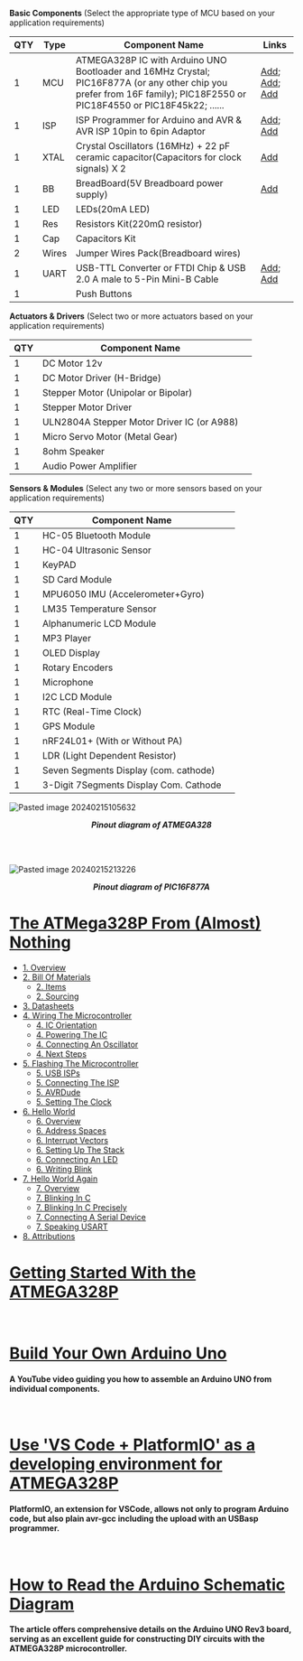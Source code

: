 
**Basic Components** (Select the appropriate type of MCU based on your application requirements)

| QTY | Type | Component Name                                                                                                                                                    | Links                                                                                                                                                                                                                                                                                                                                                                                                                       |
| --- | ---- | ----------------------------------------------------------------------------------------------------------------------------------------------------------------- | --------------------------------------------------------------------------------------------------------------------------------------------------------------------------------------------------------------------------------------------------------------------------------------------------------------------------------------------------------------------------------------------------------------------------- |
| 1   | MCU  | ATMEGA328P IC with Arduino UNO Bootloader and 16MHz Crystal;  PIC16F877A (or any other chip you prefer from 16F family);  PIC18F2550 or PIC18F4550 or PIC18F45k22; ......  | [Add](https://www.jaycar.com.au/atmega328p-mcu-ic-with-arduino-uno-bootloader-and-16mhz-crystal/p/ZZ8727?pos=1&queryId=76c0c8931f9eb62c8df22ceba462144f); [Add](https://www.jaycar.com.au/pic16f877a-i-p-8-bit-microcontroller/p/ZZ8540?pos=1&queryId=89220c4cde493f86ff6d9ce1797141b1); [Add](https://www.jaycar.com.au/pic18f4550-microcontroller-with-usb-interface/p/ZZ8570?pos=1&queryId=3f3515956eec6a113f239cb80d0f0f1e) |
| 1   | ISP  | ISP Programmer for Arduino and AVR & AVR ISP 10pin to 6pin Adaptor                                                                                                | [Add](https://www.jaycar.com.au/duinotech-isp-programmer-for-arduino-and-avr/p/XC4627?pos=1&queryId=e60df73f575cdc69a80a2abae4f6a172); [Add](https://www.jaycar.com.au/duinotech-arduino-compatible-avr-isp-10pin-to-6pin-adaptor/p/XC4613?pos=1&queryId=01c2a43644c5c1eab6790027902d6910)                                                                                                                                    |
| 1   | XTAL     | Crystal Oscillators (16MHz) + 22 pF ceramic capacitor(Capacitors for clock signals) X 2                                                                           | [Add](https://www.jaycar.com.au/16-0mhz-crystal/p/RQ5296?pos=3&queryId=4c379aaecbf56e32b55e284ac70629f2)                                                                                                                                                                                                                                                                                                                    |
| 1   | BB     | BreadBoard(5V Breadboard power supply)                                                                                                                            | [Add](https://www.jaycar.com.au/solderless-breadboard-with-power-and-i-o-breakout-board/p/PB8819?pos=1&queryId=bb451faf843219d77ebd07b167967242&sort=relevance&searchText=BreadBoard)                                                                                                                                                                                                                                       |
| 1   | LED     | LEDs(20mA LED)                                                                                                                                                    |                                                                                                                                                                                                                                                                                                                                                                                                                             |
| 1   | Res     | Resistors Kit(220mΩ resistor)                                                                                                                                     |                                                                                                                                                                                                                                                                                                                                                                                                                             |
| 1   | Cap     | Capacitors Kit                                                                                                                                                    |                                                                                                                                                                                                                                                                                                                                                                                                                             |
| 2   | Wires     | Jumper Wires Pack(Breadboard wires)                                                                                                                               |                                                                                                                                                                                                                                                                                                                                                                                                                             |
| 1   | UART | USB-TTL Converter or FTDI Chip & USB 2.0 A male to 5-Pin Mini-B Cable                                                                                             | [Add](https://www.jaycar.com.au/duinotech-arduino-compatible-usb-to-serial-adaptor/p/XC4464); [Add](https://www.jaycar.com.au/0-5m-usb-2-0-a-male-to-5-pin-mini-b-cable/p/WC7709?pos=2&queryId=29c05976b22e55def6fbfe2d66f84039&sort=relevance&searchText=USB%20mini%20Cable)                                                                                                                                                 |
| 1   |      | Push Buttons                                                                                                                                                      |                                                                                                                                                                                                                                                                                                                                                                                                                             |

**Actuators & Drivers** (Select two or more actuators based on your application requirements)

| QTY | Component Name |  |
| ---- | ---- | ---- |
| 1 | DC Motor 12v |  |
| 1 | DC Motor Driver (H-Bridge) |  |
| 1 | Stepper Motor (Unipolar or Bipolar) |  |
| 1 | Stepper Motor Driver |  |
| 1 | ULN2804A Stepper Motor Driver IC (or A988) |  |
| 1 | Micro Servo Motor (Metal Gear) |  |
| 1 | 8ohm Speaker |  |
| 1 | Audio Power Amplifier |  |

**Sensors & Modules** (Select any two or more sensors based on your application requirements)

| QTY | Component Name |  |
| ---- | ---- | ---- |
| 1 | HC-05 Bluetooth Module |  |
| 1 | HC-04 Ultrasonic Sensor |  |
| 1 | KeyPAD |  |
| 1 | SD Card Module |  |
| 1 | MPU6050 IMU (Accelerometer+Gyro) |  |
| 1 | LM35 Temperature Sensor |  |
| 1 | Alphanumeric LCD Module |  |
| 1 | MP3 Player |  |
| 1 | OLED Display |  |
| 1 | Rotary Encoders |  |
| 1 | Microphone |  |
| 1 | I2C LCD Module |  |
| 1 | RTC (Real-Time Clock) |  |
| 1 | GPS Module |  |
| 1 | nRF24L01+ (With or Without PA) |  |
| 1 | LDR (Light Dependent Resistor) |  |
| 1 | Seven Segments Display (com. cathode) |  |
| 1 | 3-Digit 7Segments Display Com. Cathode |  |



![Pasted image 20240215105632](https://github.com/rockyco/ESSB_Labs/assets/13341030/db791ab5-b1ca-43a7-aa61-49c101bf66f2)

***<p style="text-align: center;">Pinout diagram of ATMEGA328</p>***

<br/>
<br/>

![Pasted image 20240215213226](https://github.com/rockyco/ESSB_Labs/assets/13341030/4acd7f06-b29a-48a7-a4b1-2809f5a11cf3)

***<p style="text-align: center;">Pinout diagram of PIC16F877A</p>***


# [ The ATMega328P From (Almost) Nothing](https://io7m.com/documents/atmega328p-fn/)
- [1. Overview](https://io7m.com/documents/atmega328p-fn/#id_c05f014c-f18c-4aab-b220-8f19eb44c318 "Section 1: Overview")
- [2. Bill Of Materials](https://io7m.com/documents/atmega328p-fn/#id_e376161d-eefd-4933-99aa-c762394a2c7b "Section 2: Bill Of Materials")
    - [2. Items](https://io7m.com/documents/atmega328p-fn/#d0e55 "Subsection 2.1: Items")
    - [2. Sourcing](https://io7m.com/documents/atmega328p-fn/#d0e157 "Subsection 2.2: Sourcing")
- [3. Datasheets](https://io7m.com/documents/atmega328p-fn/#d0e210 "Section 3: Datasheets")
- [4. Wiring The Microcontroller](https://io7m.com/documents/atmega328p-fn/#d0e225 "Section 4: Wiring The Microcontroller")
    - [4. IC Orientation](https://io7m.com/documents/atmega328p-fn/#d0e227 "Subsection 4.1: IC Orientation")
    - [4. Powering The IC](https://io7m.com/documents/atmega328p-fn/#d0e252 "Subsection 4.2: Powering The IC")
    - [4. Connecting An Oscillator](https://io7m.com/documents/atmega328p-fn/#d0e292 "Subsection 4.3: Connecting An Oscillator")
    - [4. Next Steps](https://io7m.com/documents/atmega328p-fn/#id_a956330b-9444-440c-8abc-7f393f3e5ca0 "Subsection 4.4: Next Steps")
- [5. Flashing The Microcontroller](https://io7m.com/documents/atmega328p-fn/#d0e368 "Section 5: Flashing The Microcontroller")
    - [5. USB ISPs](https://io7m.com/documents/atmega328p-fn/#d0e370 "Subsection 5.1: USB ISPs")
    - [5. Connecting The ISP](https://io7m.com/documents/atmega328p-fn/#d0e415 "Subsection 5.2: Connecting The ISP")
    - [5. AVRDude](https://io7m.com/documents/atmega328p-fn/#id_aaa10cb1-4e56-4391-80f5-1620e0139101 "Subsection 5.3: AVRDude")
    - [5. Setting The Clock](https://io7m.com/documents/atmega328p-fn/#id_867941c5-6077-4cab-a3b9-4d3c26ce165a "Subsection 5.4: Setting The Clock")
- [6. Hello World](https://io7m.com/documents/atmega328p-fn/#id_2df1df0f-a46e-485a-aeb1-f2248c23e4a7 "Section 6: Hello World")
    - [6. Overview](https://io7m.com/documents/atmega328p-fn/#d0e794 "Subsection 6.1: Overview")
    - [6. Address Spaces](https://io7m.com/documents/atmega328p-fn/#id_76cdd37a-4b48-4fb5-a592-b3a825bd620d "Subsection 6.2: Address Spaces")
    - [6. Interrupt Vectors](https://io7m.com/documents/atmega328p-fn/#id_85476ce8-38d7-4b82-8ad8-7189c914d6f1 "Subsection 6.3: Interrupt Vectors")
    - [6. Setting Up The Stack](https://io7m.com/documents/atmega328p-fn/#id_7939f090-33e7-47b8-b087-44cffdd0d862 "Subsection 6.4: Setting Up The Stack")
    - [6. Connecting An LED](https://io7m.com/documents/atmega328p-fn/#id_be4eec9d-17fd-47b8-a65b-1abe7760dd94 "Subsection 6.5: Connecting An LED")
    - [6. Writing Blink](https://io7m.com/documents/atmega328p-fn/#id_361ae655-ff31-410e-a422-888c5b2161a8 "Subsection 6.6: Writing Blink")
- [7. Hello World Again](https://io7m.com/documents/atmega328p-fn/#id_bcaced27-b71f-4e7c-be20-91b15d25add6 "Section 7: Hello World Again")
    - [7. Overview](https://io7m.com/documents/atmega328p-fn/#d0e1452 "Subsection 7.1: Overview")
    - [7. Blinking In C](https://io7m.com/documents/atmega328p-fn/#id_fe410f03-a53d-49ca-8b1c-4e6ef55c5ec4 "Subsection 7.2: Blinking In C")
    - [7. Blinking In C Precisely](https://io7m.com/documents/atmega328p-fn/#id_075f9dce-416b-4a46-aa58-b5e5abd7a922 "Subsection 7.3: Blinking In C Precisely")
    - [7. Connecting A Serial Device](https://io7m.com/documents/atmega328p-fn/#id_0dec44ce-605c-4210-94b7-b806ac83c21c "Subsection 7.4: Connecting A Serial Device")
    - [7. Speaking USART](https://io7m.com/documents/atmega328p-fn/#id_0a34e8ff-e1f5-4517-9c41-ef8299dec4d8 "Subsection 7.5: Speaking USART")
- [8. Attributions](https://io7m.com/documents/atmega328p-fn/#d0e2181 "Section 8: Attributions")


# [Getting Started With the ATMEGA328P](https://www.instructables.com/Getting-Started-With-the-ATMega328P/)

<br/>


# [Build Your Own Arduino Uno](https://www.youtube.com/watch?v=sNIMCdVOHOM)

#### A YouTube video guiding you how to assemble an Arduino UNO from individual components.

<br/>

# [Use 'VS Code + PlatformIO' as a developing environment for ATMEGA328P](https://www.youtube.com/watch?v=BKO1rYMPF_k&t=1s) 
#### PlatformIO, an extension for VSCode, allows not only to program Arduino code, but also plain avr-gcc including the upload with an USBasp programmer.

<br/>

# [How to Read the Arduino Schematic Diagram](https://learn.circuit.rocks/the-basic-arduino-schematic-diagram)
#### The article offers comprehensive details on the Arduino UNO Rev3 board, serving as an excellent guide for constructing DIY circuits with the ATMEGA328P microcontroller.
